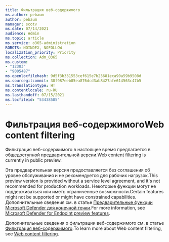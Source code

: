 ```yaml
---
title: Фильтрация веб-содержимого
ms.author: pebaum
author: pebaum
manager: scotv
ms.date: 07/14/2021
audience: Admin
ms.topic: article
ms.service: o365-administration
ROBOTS: NOINDEX, NOFOLLOW
localization_priority: Priority
ms.collection: Adm_O365
ms.custom:
- "12383"
- "9005487"
ms.openlocfilehash: 9d5f3b331553cef615e7b25681eca90a59b9508d
ms.sourcegitcommit: 38f987eeb05ea876dcd3ab8427afe614563c47b5
ms.translationtype: HT
ms.contentlocale: ru-RU
ms.lasthandoff: 07/15/2021
ms.locfileid: "53438585"
---
```

# <a name="web-content-filtering"></a><span data-ttu-id="4ebcd-102">Фильтрация веб-содержимого</span><span class="sxs-lookup"><span data-stu-id="4ebcd-102">Web content filtering</span></span>

<span data-ttu-id="4ebcd-103">Фильтрация веб-содержимого в настоящее время предлагается в общедоступной предварительной версии.</span><span class="sxs-lookup"><span data-stu-id="4ebcd-103">Web content filtering is currently in public preview.</span></span>

<span data-ttu-id="4ebcd-104">Эта предварительная версия предоставляется без соглашения об уровне обслуживания и не рекомендуется для рабочих нагрузок.</span><span class="sxs-lookup"><span data-stu-id="4ebcd-104">This preview version is provided without a service level agreement, and it's not recommended for production workloads.</span></span> <span data-ttu-id="4ebcd-105">Некоторые функции могут не поддерживаться или иметь ограниченные возможности.</span><span class="sxs-lookup"><span data-stu-id="4ebcd-105">Certain features might not be supported or might have constrained capabilities.</span></span> <span data-ttu-id="4ebcd-106">Дополнительные сведения см. в статье [Предварительные функции Microsoft Defender для конечной точки](/microsoft-365/security/defender-endpoint/preview).</span><span class="sxs-lookup"><span data-stu-id="4ebcd-106">For more information, see [Microsoft Defender for Endpoint preview features](/microsoft-365/security/defender-endpoint/preview).</span></span>

<span data-ttu-id="4ebcd-107">Дополнительные сведения о фильтрации веб-содержимого см. в статье [Фильтрация веб-содержимого](/microsoft-365/security/defender-endpoint/web-content-filtering).</span><span class="sxs-lookup"><span data-stu-id="4ebcd-107">To learn more about Web content filtering, see [Web content filtering](/microsoft-365/security/defender-endpoint/web-content-filtering).</span></span>